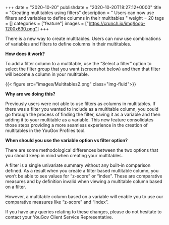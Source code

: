 +++
date = "2020-10-20"
publishdate = "2020-10-20T18:27:12+0000"
title = "Creating multitables using filters"
description = " Users can now use filters and variables to define columns in their multitables "
weight = 20
tags = []
categories = ["feature"]
images = ["https://crunch.io/img/logo-1200x630.png"]
+++


There is a new way to create multitables. Users can now use combinations of variables and filters to define columns in their multitables. 


**How does it work?** 

To add a filter column to a multitable, use the “Select a filter” option to select the filter group that you want (screenshot below) and then that filter will become a column in your multitable. 

{{< figure src="images/Multitables2.png" class="img-fluid">}}

**Why are we doing this?**

Previously users were not able to use filters as columns in multitables. If there was a filter you wanted to include as a multitable column, you could go through the process of finding the filter, saving it as a variable and then adding it to your multitable as a variable. This new feature consolidates those steps providing a more seamless experience in the creation of multitables in the YouGov Profiles tool.

**When should you use the variable option vs filter option?**

 There are some methodological differences between the two options that you should keep in mind when creating your multitables. 

A filter is a single univariate summary without any built-in comparison defined. As a result when you create a filter based multitable column, you won’t be able to see values for “z-score” or “index”. These are comparative measures and by definition invalid when viewing a multitable column based on a filter. 

However, a multitable column based on a variable will enable you to use our comparative measures like “z-score” and “index”. 

If you have any queries relating to these changes, please do not hesitate to contact your YouGov Client Service Representative.


